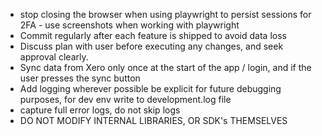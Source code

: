- stop closing the browser when using playwright to persist sessions for 2FA - use screenshots when working with playwright
- Commit regularly after each feature is shipped to avoid data loss
- Discuss plan with user before executing any changes, and seek approval clearly.
- Sync data from Xero only once at the start of the app / login, and if the user presses the sync button
- Add logging wherever possible be explicit for future debugging purposes, for dev env write to development.log file
- capture full error logs, do not skip logs
- DO NOT MODIFY INTERNAL LIBRARIES, OR SDK's THEMSELVES